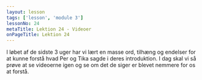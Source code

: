 ```yaml
---
layout: lesson
tags: ['lesson', 'module 3']
lessonNo: 24
metaTitle: Lektion 24 - Videoer
onPageTitle: Lektion 24
---
```

I løbet af de sidste 3 uger har vi lært en masse ord, tilhæng og endelser for at kunne forstå hvad Per og Tika sagde i deres introduktion. I dag skal vi så prøve at se videoerne igen og se om det de siger er blevet nemmere for os at forstå.